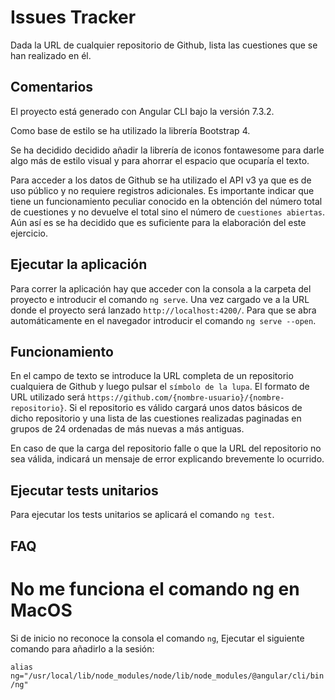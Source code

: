 # Issues Tracker

Dada la URL de cualquier repositorio de Github, lista las cuestiones que se han realizado en él. 


## Comentarios

El proyecto está generado con Angular CLI bajo la versión 7.3.2.

Como base de estilo se ha utilizado la librería Bootstrap 4.

Se ha decidido decidido añadir la librería de iconos fontawesome para darle algo más de estilo visual y para ahorrar el espacio que ocuparía el texto.

Para acceder a los datos de Github se ha utilizado el API v3 ya que es de uso público y no requiere registros adicionales. Es importante indicar que tiene un funcionamiento peculiar conocido en la obtención del número total de cuestiones y no devuelve el total sino el número de `cuestiones abiertas`. Aún así es se ha decidido que es suficiente para la elaboración del este ejercicio.


## Ejecutar la aplicación 

Para correr la aplicación hay que acceder con la consola a la carpeta del proyecto e introducir el comando `ng serve`. Una vez cargado ve a la URL donde el proyecto será lanzado `http://localhost:4200/`. Para que se abra automáticamente en el navegador introducir el comando `ng serve --open`.

## Funcionamiento

En el campo de texto se introduce la URL completa de un repositorio cualquiera de Github y luego pulsar el `símbolo de la lupa`. El formato de URL utilizado será `https://github.com/{nombre-usuario}/{nombre-repositorio}`. Si el repositorio es válido cargará unos datos básicos de dicho repositorio y una lista de las cuestiones realizadas paginadas en grupos de 24 ordenadas de más nuevas a más antiguas.

En caso de que la carga del repositorio falle o que la URL del repositorio no sea válida, indicará un mensaje de error explicando brevemente lo ocurrido.

## Ejecutar tests unitarios

Para ejecutar los tests unitarios se aplicará el comando `ng test`.


## FAQ

# No me funciona el comando ng en MacOS

Si de inicio no reconoce la consola el comando `ng`, Ejecutar el siguiente comando para añadirlo a la sesión:

`alias ng="/usr/local/lib/node_modules/node/lib/node_modules/@angular/cli/bin/ng"`
